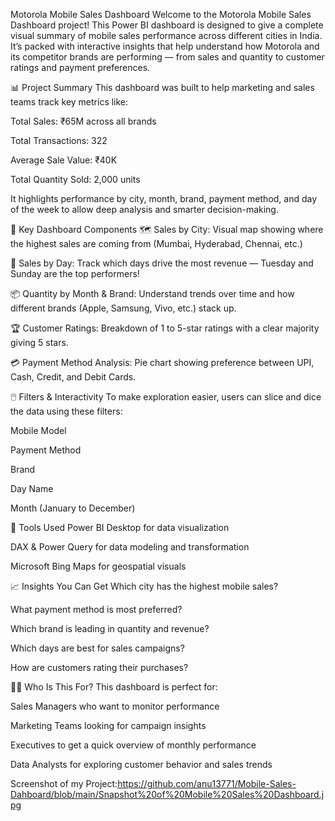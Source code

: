 Motorola Mobile Sales Dashboard
Welcome to the Motorola Mobile Sales Dashboard project! This Power BI dashboard is designed to give a complete visual summary of mobile sales performance across different cities in India. It’s packed with interactive insights that help understand how Motorola and its competitor brands are performing — from sales and quantity to customer ratings and payment preferences.

📊 Project Summary
This dashboard was built to help marketing and sales teams track key metrics like:

Total Sales: ₹65M across all brands

Total Transactions: 322

Average Sale Value: ₹40K

Total Quantity Sold: 2,000 units

It highlights performance by city, month, brand, payment method, and day of the week to allow deep analysis and smarter decision-making.

🧩 Key Dashboard Components
🗺️ Sales by City: Visual map showing where the highest sales are coming from (Mumbai, Hyderabad, Chennai, etc.)

📅 Sales by Day: Track which days drive the most revenue — Tuesday and Sunday are the top performers!

📦 Quantity by Month & Brand: Understand trends over time and how different brands (Apple, Samsung, Vivo, etc.) stack up.

🏆 Customer Ratings: Breakdown of 1 to 5-star ratings with a clear majority giving 5 stars.

💳 Payment Method Analysis: Pie chart showing preference between UPI, Cash, Credit, and Debit Cards.

🖱️ Filters & Interactivity
To make exploration easier, users can slice and dice the data using these filters:

Mobile Model

Payment Method

Brand

Day Name

Month (January to December)

🧰 Tools Used
Power BI Desktop for data visualization

DAX & Power Query for data modeling and transformation

Microsoft Bing Maps for geospatial visuals

📈 Insights You Can Get
Which city has the highest mobile sales?

What payment method is most preferred?

Which brand is leading in quantity and revenue?

Which days are best for sales campaigns?

How are customers rating their purchases?

👩‍💻 Who Is This For?
This dashboard is perfect for:

Sales Managers who want to monitor performance

Marketing Teams looking for campaign insights

Executives to get a quick overview of monthly performance

Data Analysts for exploring customer behavior and sales trends

Screenshot of my Project:https://github.com/anu13771/Mobile-Sales-Dahboard/blob/main/Snapshot%20of%20Mobile%20Sales%20Dashboard.jpg
